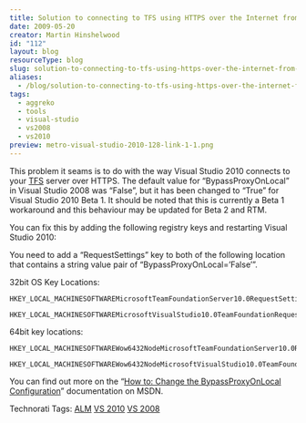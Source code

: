 ```yaml
---
title: Solution to connecting to TFS using HTTPS over the Internet from behind ISA
date: 2009-05-20
creator: Martin Hinshelwood
id: "112"
layout: blog
resourceType: blog
slug: solution-to-connecting-to-tfs-using-https-over-the-internet-from-behind-isa
aliases:
  - /blog/solution-to-connecting-to-tfs-using-https-over-the-internet-from-behind-isa
tags:
  - aggreko
  - tools
  - visual-studio
  - vs2008
  - vs2010
preview: metro-visual-studio-2010-128-link-1-1.png
---
```


This problem it seams is to do with the way Visual Studio 2010 connects to your [TFS](http://msdn2.microsoft.com/en-us/teamsystem/aa718934.aspx "Team Foundation Server") server over HTTPS. The default value for “BypassProxyOnLocal” in Visual Studio 2008 was “False”, but it has been changed to “True” for Visual Studio 2010 Beta 1. It should be noted that this is currently a Beta 1 workaround and this behaviour may be updated for Beta 2 and RTM.

You can fix this by adding the following registry keys and restarting Visual Studio 2010:

You need to add a “RequestSettings” key to both of the following location that contains a string value pair of “BypassProxyOnLocal=’False’”.

32bit OS Key Locations:

```
HKEY_LOCAL_MACHINESOFTWAREMicrosoftTeamFoundationServer10.0RequestSettings

HKEY_LOCAL_MACHINESOFTWAREMicrosoftVisualStudio10.0TeamFoundationRequestSettings
```

64bit key locations:

```
HKEY_LOCAL_MACHINESOFTWAREWow6432NodeMicrosoftTeamFoundationServer10.0RequestSettings

HKEY_LOCAL_MACHINESOFTWAREWow6432NodeMicrosoftVisualStudio10.0TeamFoundationRequestSettings
```

You can find out more on the “[How to: Change the BypassProxyOnLocal Configuration](<http://msdn.microsoft.com/en-us/library/bb909716(loband).aspx>)” documentation on MSDN.

Technorati Tags: [ALM](http://technorati.com/tags/ALM) [VS 2010](http://technorati.com/tags/VS+2010) [VS 2008](http://technorati.com/tags/VS+2008)
